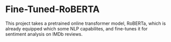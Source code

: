 # Fine-Tuned-RoBERTA

This project takes a pretrained online transformer model, RoBERTa, which is already equipped which some NLP capabilites, and fine-tunes it for sentiment analysis on IMDb reviews.
